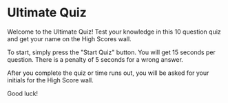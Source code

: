 # Ultimate Quiz
Welcome to the Ultimate Quiz! Test your knowledge in this 10 question quiz and get your name on the High Scores wall.

To start, simply press the "Start Quiz" button. You will get 15 seconds per question. There is a penalty of 5 seconds for a wrong answer. 

After you complete the quiz or time runs out, you will be asked for your initials for the High Score wall.

Good luck!